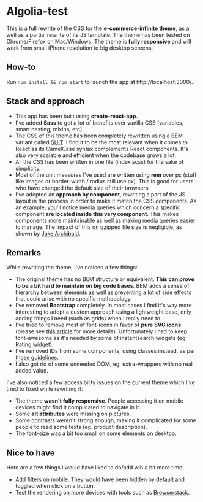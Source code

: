# Algolia-test

This is a full rewrite of the CSS for the **e-commerce-infinite theme**, as a well as a partial rewrite of its JS template. The theme has been tested on Chrome/Firefox on Mac/Windows. The theme is **fully responsive** and will work from small iPhone resolution to big desktop screens.

## How-to

Run `npm install && npm start` to launch the app at http://localhost:3000/.

## Stack and approach

- This app has been built using **create-react-app**.
- I've added **Sass** to get a lot of benefits over vanilla CSS (variables, smart nesting, mixins, etc).
- The CSS of this theme has been completely rewritten using a BEM variant called [SUIT](https://suitcss.github.io/). I find it to be the most relevant when it comes to React as its CamelCase syntax complements React components. It's also very scalable and efficient when the codebase grows a lot.
- All the CSS has been written in one file (index.scss) for the sake of simplicity.
- Most of the unit measures I've used are written using **rem** over px (stuff like images or border-width / radius still use px). This is good for users who have changed the default size of  their browsers.
- I've adopted an **approach by component**, rewriting a part of the JS layout in the process in order to make it match the CSS components. As an example, you'll notice media queries which concern a specific component **are located inside this very component**. This makes components more maintainable as well as making media queries easier to manage. The impact of this on gzipped file size is negligible, as shown by [Jake Archibald](https://jakearchibald.github.io/sass-ie/).

## Remarks

While rewriting the theme, I've noticed a few things:

- The original theme has no BEM structure or equivalent. **This can prove to be a bit hard to maintain on big code bases**. BEM adds a sense of hierarchy between elements as well as preventing a lot of side effects that could arise with no specific methodology.
- I've removed **Bootstrap** completely. In most cases I find it's way more interesting to adopt a custom approach using a lightweight base, only adding things I need (such as grids) when I really need to.
- I've tried to remove most of font-icons in favor of **pure SVG icons** (please see [this article](https://css-tricks.com/icon-fonts-vs-svg/) for more details). Unfortunately I had to keep font-awesome as it's needed by some of instantsearch widgets (eg. Rating widget).
- I've removed IDs from some components, using classes instead, as per [those guidelines](http://cssguidelin.es/#ids-in-css).
- I also got rid of some unneeded DOM, eg. extra-wrappers with no real added value.

I've also noticed a few accessibility issues on the current theme which I've tried to fixed while rewriting it:

- The theme **wasn't fully responsive**. People accessing it on mobile devices might find it complicated to navigate in it.
- Some **alt attributes** were missing on pictures.
- Some contrasts weren't strong enough, making it complicated for some people to read some texts (eg. product description).
- The font-size was a bit too small on some elements on desktop.

## Nice to have

Here are a few things I would have liked to do/add wih a bit more time:

- Add filters on mobile. They would have been hidden by default and toggled when click on a button.
- Test the rendering on more devices with tools such as [Browserstack](https://www.browserstack.com/start).

